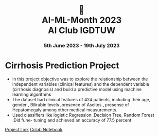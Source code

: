 <h1 align="center"> 🤖 <br />
AI-ML-Month 2023 <br />
AI Club IGDTUW </h1>
<h3 align="center"> 5th June 2023 - 19th July 2023</h3>

# Cirrhosis Prediction Project
* In this project objective was to explore the relationship between the independent variables (clinical features) and the dependent variable (cirrhosis diagnosis) and build a predictive model using machine learning algorithms 
* The dataset had clinical features of 424 patients, including their age, gender , Bilirubin levels ,presence of Ascites , presense of Hepatomegaly among other medical measurements.
* Used classifiers like logistic Regression ,Decision Tree, Random Forest .Did fune- tuning and achieved an accuracy of 77.5 percent

[Project Link](https://github.com/mahita2104/AIMLMonth2023/blob/main/Minor%20Project/ProjectSubmission.md)
[Colab Notebook](https://colab.research.google.com/drive/1-VyyEnkZ7rejsyeQJenIHcSnX00zffv5?usp=sharing)
